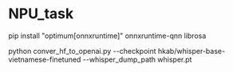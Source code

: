 # NPU_task

pip install "optimum[onnxruntime]" onnxruntime-qnn librosa

python conver_hf_to_openai.py --checkpoint hkab/whisper-base-vietnamese-finetuned --whisper_dump_path whisper.pt